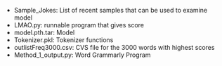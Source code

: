 + Sample_Jokes: List of recent samples that can be used to examine model
+ LMAO.py: runnable program that gives score
+ model.pth.tar: Model
+ Tokenizer.pkl: Tokenizer functions
+ outlistFreq3000.csv: CVS file for the 3000 words with highest scores
+ Method_1_output.py: Word Grammarly Program

